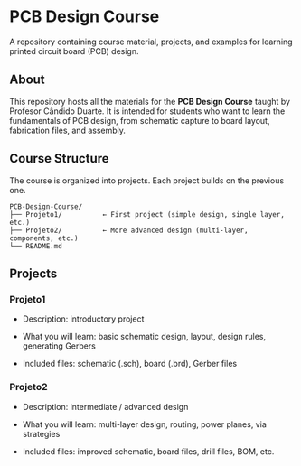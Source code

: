 # PCB Design Course

A repository containing course material, projects, and examples for learning printed circuit board (PCB) design.

## About

This repository hosts all the materials for the **PCB Design Course** taught by Profesor Cândido Duarte. It is intended for students who want to learn the fundamentals of PCB design, from schematic capture to board layout, fabrication files, and assembly.

## Course Structure

The course is organized into projects. Each project builds on the previous one.

```text
PCB-Design-Course/
├── Projeto1/          ← First project (simple design, single layer, etc.)
├── Projeto2/          ← More advanced design (multi-layer, components, etc.)
└── README.md
```

## Projects

### Projeto1

* Description: introductory project

* What you will learn: basic schematic design, layout, design rules, generating Gerbers

* Included files: schematic (.sch), board (.brd), Gerber files

### Projeto2

* Description: intermediate / advanced design

* What you will learn: multi-layer design, routing, power planes, via strategies

* Included files: improved schematic, board files, drill files, BOM, etc.